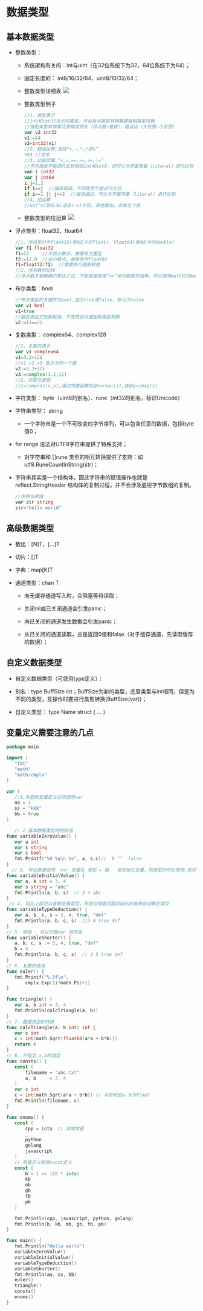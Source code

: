 # 数据类型

## 基本数据类型

- 整数类型：
  - 系统架构有关的：int与uint（在32位系统下为32，64位系统下为64）；
  
  - 固定长度的： int8/16/32/64、uint8/16/32/64；
  
  - 整数类型详细表
    ![](http://cdn.hanyajun.com/20190630_163623_int.png)
    
  - 整数类型例子
    ```go
    //1、类型表示
    //int和int32为不同类型，不会自动类型转换需要强制类型转换
    //强制类型转换需注意精度损失（浮点数→整数），值溢出（大范围→小范围）
    var v2 int32
    v1:=64
    v2=int32(v1)
    //2、数值运算,支持“+,-,*,/和%”
    5%3 //求余
    //3、比较运算,“<,>,==,>=,<=,!=”
    //不同类型不能进行比较例如int和int8，但可以与字面常量（literal）进行比较
    var i int32
    var j int64
    i,j=1,2
    if i==j  //编译错误，不同类型不能进行比较
    if i==1 || j==2  //编译通过，可以与字面常量（literal）进行比较
    //4、位运算
    //Go(^x)取反与C语言(~x)不同，其他类似，具体见下表
    ```
  
  - 整数类型的位运算
  ![](http://cdn.hanyajun.com/20190630_164116_bit-operation.png)
  
- 浮点类型：float32、float64

  ```go
  //1、浮点型分为float32(类似C中的float)，float64(类似C中的double)
  var f1 float32
  f1=12     //不加小数点，被推导为整型
  f2:=12.0  //加小数点，被推导为float64
  f1=float32(f2)  //需要执行强制转换
  //2、浮点数的比较
  //浮点数不是精确的表达方式，不能直接使用“==”来判断是否相等，可以借用math的包math.Fdim
  ```

  

- 布尔类型：bool

  ```go
  //布尔类型的关键字为bool,值为true或false，默认为false
  var v1 bool
  v1=true
  //接受表达式判断赋值，不支持自动或强制类型转换
  v2:=(1==2)
  ```

- 复数类型： complex64、complex128

  ```go
  //1、复数的表示
  var v1 complex64
  v1=3.2+12i
  //v1 v2 v3 表示为同一个数
  v2:=3.2+12i
  v3:=complex(3.2,12)
  //2、实部与虚部
  //z=complex(x,y),通过内置函数实部x=real(z),虚部y=imag(z)
  ```

  

- 字符类型： byte（uint8的别名）、rune（int32的别名，标识Unicode）

- 字符串类型： string

  - 一个字符串是一个不可改变的字节序列，可以包含任意的数据，包括byte值0；
  
- for range 语法对UTF8字符串提供了特殊支持；
  
  - 对字符串和 []rune 类型的相互转换提供了支持：如utf8.RuneCountInString(str)；
  
- 字符串其实是一个结构体，因此字符串的赋值操作也就是reflect.StringHeader 结构体的复制过程，并不会涉及底层字节数组的复制。
  
  ```go
  //声明与赋值
  var str string
  str="hello world"
  ```
  
  

## 高级数据类型

- 数组：[N]T，[...]T

- 切片：[]T

- 字典：map[K]T

- 通道类型：chan T

  - 向无缓存通道写入时，会阻塞等待读取；

  - 关闭nil或已关闭通道会引发panic；

  - 向已关闭的通道发生数据会引发panic；

  - 从已关闭的通道读取，总是返回0值和false（对于缓存通道，先读取缓存的数据）；

 ## 自定义数据类型

- 自定义数据类型（可使用type定义）：

- 别名：type BuffSize int；BuffSize为新的类型，底层类型与int相同，但是为不同的类型，互操作时要进行类型转换(BuffSize(var))；

- 自定义类型： type Name struct { ... }

## 变量定义需要注意的几点

 ``` go
package main

import (
	"fmt"
	"math"
	"math/cmplx"
)

var (
	//1.外部的变量定义必须使用var
	aa = 3
	ss = "kkk"
	bb = true
)

    // 2.基本数据类型的初始值
func variableZeroValue() {
	var a int
	var s string
    var c bool
	fmt.Printf("%d %q\n %v", a, s,c)//  0 ""  false
}
   // 3. 可以直接使用  var 变量名 类型 = 值   来初始化变量，同类型的可以使用,来分割
func variableInitialValue() {
	var a, b int = 3, 4
	var s string = "abc"
	fmt.Println(a, b, s)  // 3 4 abc
}
  // 4. 相比上面可以省略变量类型，系统会根据后面初始化的值来自动确定类型
func variableTypeDeduction() {
	var a, b, c, s = 3, 4, true, "def"
	fmt.Println(a, b, c, s)  //3 4 true def
}
// 5. 使用 : 可以代替var 的作用
func variableShorter() {
	a, b, c, s := 3, 4, true, "def"
	b = 5
	fmt.Println(a, b, c, s)  // 3 5 true def
}
// 6. 复数的使用
func euler() {
	fmt.Printf("%.3f\n",
		cmplx.Exp(1i*math.Pi)+1)
}

func triangle() {
	var a, b int = 3, 4
	fmt.Println(calcTriangle(a, b))
}
// 7. 数据类型的转换
func calcTriangle(a, b int) int {
	var c int
	c = int(math.Sqrt(float64(a*a + b*b)))
	return c
}
// 8. 不指定 a,b的类型
func consts() {
	const (
		filename = "abc.txt"
		a, b     = 3, 4
	)
	var c int
	c = int(math.Sqrt(a*a + b*b)) // 系统判定a，b为float
	fmt.Println(filename, c)
}

func enums() {
	const (
		cpp = iota  // 自增常量
		_
		python
		golang
		javascript
	)
    // 常量定义使用const定义
	const (
		b = 1 << (10 * iota)
		kb
		mb
		gb
		tb
		pb
	)

	fmt.Println(cpp, javascript, python, golang)
	fmt.Println(b, kb, mb, gb, tb, pb)
}

func main() {
	fmt.Println("Hello world")
	variableZeroValue()
	variableInitialValue()
	variableTypeDeduction()
	variableShorter()
	fmt.Println(aa, ss, bb)
	euler()
	triangle()
	consts()
	enums()
}
 ```



 